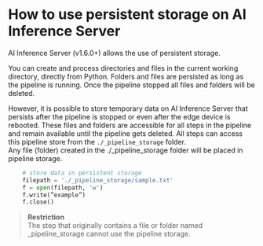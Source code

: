 <!--
SPDX-FileCopyrightText: Copyright (C) 2020-2024 Siemens AG

SPDX-License-Identifier: MIT
-->

# How to use persistent storage on AI Inference Server

AI Inference Server (v1.6.0+) allows the use of persistent storage.

You can create and process directories and files in the current working directory, directly from Python.
Folders and files are persisted as long as the pipeline is running. Once the pipeline stopped all files and folders will be deleted.

However, it is possible to store temporary data on AI Inference Server that persists after the pipeline is stopped or even after the edge device is rebooted. These files and folders are accessible for all steps in the pipeline and remain available until the pipeline gets deleted.
​All steps can access this pipeline store from the `​./_pipeline_storage​` folder.\
Any file (folder) created in the ​./_pipeline_storage​ folder will be placed in pipeline storage.

```python
    # store data in persistent storage
    filepath = './_pipeline_storage/sample.txt'
    f = open(filepath, 'w')
    f.write(”example”)
    f.close()
```

>**Restriction**\
The step that originally contains a file or folder named ​_pipeline_storage​ cannot use the pipeline storage.
